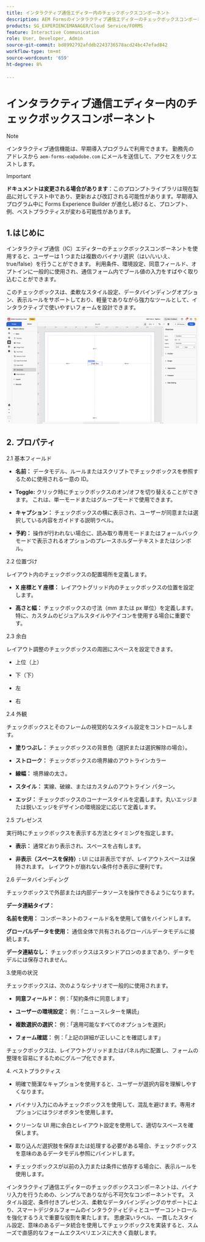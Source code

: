 ```yaml
---
title: インタラクティブ通信エディター内のチェックボックスコンポーネント
description: AEM Formsのインタラクティブ通信エディターのチェックボックスコンポーネントを使用すると、1 つまたは複数のバイナリ選択（はい/いいえ、true/false）を行うことができます。
products: SG_EXPERIENCEMANAGER/Cloud Service/FORMS
feature: Interactive Communication
role: User, Developer, Admin
source-git-commit: bd8992792afddb2243736578acd24bc47efad842
workflow-type: tm+mt
source-wordcount: '659'
ht-degree: 8%

---
```



# インタラクティブ通信エディター内のチェックボックスコンポーネント

>[!NOTE]
>
> インタラクティブ通信機能は、早期導入プログラムで利用できます。 勤務先のアドレスから `aem-forms-ea@adobe.com` にメールを送信して、アクセスをリクエストします。

>[!IMPORTANT]
>
> **ドキュメントは変更される場合があります**：このプロンプトライブラリは現在製品に対してテスト中であり、更新および改訂される可能性があります。早期導入プログラム中に Forms Experience Builder が進化し続けると、プロンプト、例、ベストプラクティスが変わる可能性があります。

## 1.はじめに

インタラクティブ通信（IC）エディターのチェックボックスコンポーネントを使用すると、ユーザーは 1 つまたは複数のバイナリ選択（はい/いいえ、true/false）を行うことができます。 利用条件、環境設定、同意フィールド、オプトインに一般的に使用され、通信フォーム内でブール値の入力をすばやく取り込むことができます。

このチェックボックスは、柔軟なスタイル設定、データバインディングオプション、表示ルールをサポートしており、軽量でありながら強力なツールとして、インタラクティブで使いやすいフォームを設計できます。

![IC Docu の検索 ](/help/forms/interactive-communication/assets/checkbox.png)

## &#x200B;2. プロパティ

2.1 基本フィールド

- **名前：** データモデル、ルールまたはスクリプトでチェックボックスを参照するために使用される一意の ID。

- **Toggle:** クリック時にチェックボックスのオン/オフを切り替えることができます。 これは、単一モードまたはグループモードで使用できます。

- **キャプション：** チェックボックスの横に表示され、ユーザーが同意または選択している内容をガイドする説明ラベル。

- **予約：** 操作が行われない場合に、読み取り専用モードまたはフォールバックモードで表示されるオプションのプレースホルダーテキストまたはシンボル。

2.2 位置づけ

レイアウト内のチェックボックスの配置場所を定義します。

- **X 座標と Y 座標：** レイアウトグリッド内のチェックボックスの位置を設定します。

- **高さと幅：** チェックボックスの寸法（mm または px 単位）を定義します。特に、カスタムのビジュアルスタイルやアイコンを使用する場合に重要です。

2.3 余白

レイアウト調整のチェックボックスの周囲にスペースを設定できます。

- 上位（上）

- 下（下）

- 左

- 右

2.4 外観

チェックボックスとそのフレームの視覚的なスタイル設定をコントロールします。

- **塗りつぶし：** チェックボックスの背景色（選択または選択解除の場合）。

- **ストローク：** チェックボックスの境界線のアウトラインカラー

- **線幅：** 境界線の太さ。

- **スタイル：** 実線、破線、またはカスタムのアウトライン パターン。

- **エッジ：** チェックボックスのコーナースタイルを定義します。丸いエッジまたは鋭いエッジをデザインの環境設定に応じて定義します。

2.5 プレゼンス

実行時にチェックボックスを表示する方法とタイミングを指定します。

- **表示：** 通常どおり表示され、スペースを占有します。

- **非表示（スペースを保持）:** UI には非表示ですが、レイアウトスペースは保持されます。 レイアウトが崩れない条件付き表示に便利です。

2.6 データバインディング

チェックボックスで外部または内部データソースを操作できるようになります。

**データ連結タイプ：**

**名前を使用：** コンポーネントのフィールド名を使用して値をバインドします。

**グローバルデータを使用：** 通信全体で共有されるグローバルデータモデルに接続します。

**データ連結なし：** チェックボックスはスタンドアロンのままであり、データモデルには保存されません。

3.使用の状況

チェックボックスは、次のようなシナリオで一般的に使用されます。

- **同意フィールド：** 例：「契約条件に同意します」

- **ユーザーの環境設定：** 例：「ニュースレターを購読」

- **複数選択の選択：** 例：「適用可能なすべてのオプションを選択」

- **フォーム確認：** 例：「上記の詳細が正しいことを確認します」

チェックボックスは、レイアウトグリッドまたはパネル内に配置し、フォームの整理を容易にするためにグループ化できます。

&#x200B;4. ベストプラクティス

- 明確で簡潔なキャプションを使用すると、ユーザーが選択内容を理解しやすくなります。

- バイナリ入力にのみチェックボックスを使用して、混乱を避けます。専用オプションにはラジオボタンを使用します。

- クリーンな UI 用に余白とレイアウト設定を使用して、適切なスペースを確保します。

- 取り込んだ選択肢を保存または処理する必要がある場合、チェックボックスを意味のあるデータモデル参照にバインドします。

- チェックボックスが以前の入力または条件に依存する場合に、表示ルールを使用します。

インタラクティブ通信エディターのチェックボックスコンポーネントは、バイナリ入力を行うための、シンプルでありながら不可欠なコンポーネントです。 スタイル設定、条件付きプレゼンス、柔軟なデータバインディングのサポートにより、スマートデジタルフォームのインタラクティビティとユーザーコントロールを強化するうえで重要な役割を果たします。 思慮深いラベル、一貫したスタイル設定、意味のあるデータ統合を使用してチェックボックスを実装すると、スムーズで直感的なフォームエクスペリエンスに大きく貢献します。


